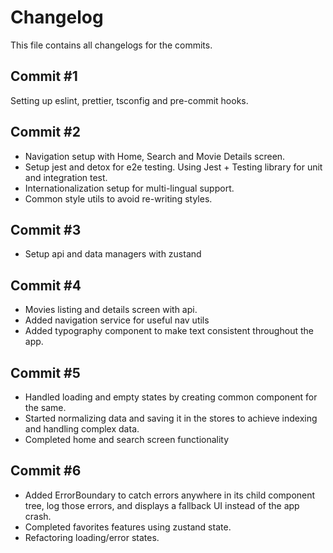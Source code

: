 # Changelog

This file contains all changelogs for the commits.

## Commit #1

Setting up eslint, prettier, tsconfig and pre-commit hooks.

## Commit #2

- Navigation setup with Home, Search and Movie Details screen.
- Setup jest and detox for e2e testing. Using Jest + Testing library for unit and integration test.
- Internationalization setup for multi-lingual support.
- Common style utils to avoid re-writing styles.

## Commit #3

- Setup api and data managers with zustand

## Commit #4

- Movies listing and details screen with api.
- Added navigation service for useful nav utils
- Added typography component to make text consistent throughout the app.

## Commit #5

- Handled loading and empty states by creating common component for the same.
- Started normalizing data and saving it in the stores to achieve indexing and handling complex data.
- Completed home and search screen functionality

## Commit #6

- Added ErrorBoundary to catch errors anywhere in its child component tree, log those errors, and displays a fallback UI instead of the app crash.
- Completed favorites features using zustand state.
- Refactoring loading/error states.
